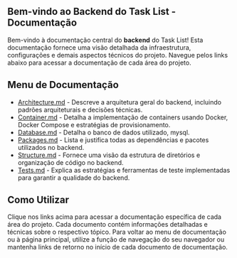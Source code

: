 ## Bem-vindo ao Backend do Task List - Documentação

Bem-vindo à documentação central do **backend** do Task List! Esta documentação fornece uma visão detalhada da infraestrutura, configurações e demais aspectos técnicos do projeto. Navegue pelos links abaixo para acessar a documentação de cada área do projeto.

## Menu de Documentação

- [Architecture.md](./faqs/Architecture.md) - Descreve a arquitetura geral do backend, incluindo padrões arquiteturais e decisões técnicas.
- [Container.md](./faqs/Container.md) - Detalha a implementação de containers usando Docker, Docker Compose e estratégias de provisionamento.
- [Database.md](./faqs/Database.md) - Detalha o banco de dados utilizado, mysql.
- [Packages.md](./faqs/Packages.md) - Lista e justifica todas as dependências e pacotes utilizados no backend.
- [Structure.md](./faqs/Structure.md) - Fornece uma visão da estrutura de diretórios e organização de código no backend.
- [Tests.md](./faqs/Tests.md) - Explica as estratégias e ferramentas de teste implementadas para garantir a qualidade do backend.

## Como Utilizar

Clique nos links acima para acessar a documentação específica de cada área do projeto. Cada documento contém informações detalhadas e técnicas sobre o respectivo tópico. Para voltar ao menu de documentação ou à página principal, utilize a função de navegação do seu navegador ou mantenha links de retorno no início de cada documento de documentação.
